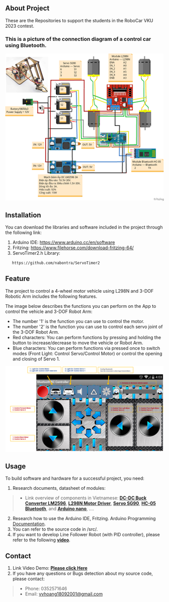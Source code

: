 <!-- ABOUT THE PROJECT -->
## About Project
These are the Repositories to support the students in the RoboCar VKU 2023 contest.
 
### This is a picture of the connection diagram of a control car using Bluetooth.

![alt text](/Pictures//Robocar_2023.png)
## Installation
You can download the libraries and software included in the project through the following link:
1. Arduino IDE: https://www.arduino.cc/en/software
2. Fritzing: https://www.filehorse.com/download-fritzing-64/
3. ServoTimer2.h Library: 
```sh
   https://github.com/nabontra/ServoTimer2
  ```
<!-- USAGE EXAMPLES -->
## Feature
The project to control a 4-wheel motor vehicle using L298N and 3-DOF Robotic Arm includes the following features.

The image below describes the functions you can perform on the App to control the vehicle and 3-DOF Robot Arm:
* The number '1' is the function you can use to control the motor.
* The number '2' is the function you can use to control each servo joint of the 3-DOF Robot Arm.
* Red characters:  You can perform functions by pressing and holding the button to increase/decrease to move the vehicle or Robot Arm.
* Blue characters: You can perform functions via pressed once to switch modes (Front Light: Control Servo/Control Motor) or control the opening and closing of Servo 1.

![alt text](/Pictures/Bluetooth_RC_Controller.PNG)
<!-- USAGE EXAMPLES -->
## Usage
To build software and hardware for a successful project, you need:
1. Research documents, datasheet of modules: 
> * Link overview of components in Vietnamese: **[DC-DC Buck Converter LM2596](https://nshopvn.com/product/mach-giam-ap-dc-lm2596-3a/)**, **[L298N Motor Driver](https://nshopvn.com/product/mach-dieu-khien-dong-co-dc-l298n/)**, **[Servo SG90](https://nshopvn.com/product/dong-co-servo-sg90-tower-pro//)**, **[HC-05 Bluetooth](https://nshopvn.com/product/module-thu-phat-bluetooth-hc-05/)**, and **[Arduino nano](https://nshopvn.com/product/arduino-nano-v3-0-atmega328p-khong-kem-day-cap-usb/)**, ....
2. Research how to use the Arduino IDE, Fritzing. Arduino Programming [Documentation](https://www.arduino.cc/reference/en/).
3. You can refer to the source code in /src/.
4. If you want to develop Line Follower Robot (with PID controller), please refer to the following **[video](https://www.youtube.com/watch?v=w3bE3ygJMx8)**.
## Contact 
1. Link Video Demo: **[Please click Here](https://drive.google.com/file/d/12MhrGpOf4OUbh2oLuE-f_nshHSeFesLh/view?usp=sharing)**
2. If you have any questions or Bugs detection about my source code, please contact: 
> * Phone: 0352571646
> * Email: vvhoang18092001@gmail.com